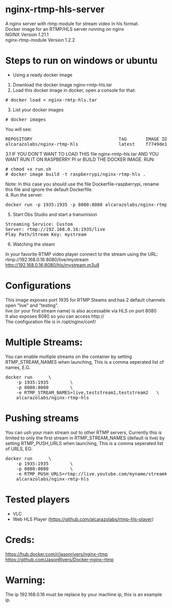 # nginx-rtmp-hls-server
A nginx server with rtmp module for stream video in hls format.<br>
Docker image for an RTMP/HLS server running on nginx<br>
NGINX Version 1.21.1<br>
nginx-rtmp-module Version 1.2.2
<br>
# Steps to run on windows or ubuntu
* Using a ready docker image
1. Download the docker image nginx-rmtp-hls.tar
2. Load this docker image in docker, open a console for that:
<pre>
# docker load < nginx-rmtp-hls.tar
</pre>
3. List your docker images
<pre>
# docker images
</pre>
You will see:
<pre>
REPOSITORY                                TAG       IMAGE ID       CREATED          SIZE
alcarazolabs/nginx-rtmp-hls               latest    f7749de13327   2 minutes ago   17.3MB
</pre>
3.1 IF YOU DON'T WANT TO LOAD THIS file nginx-rmtp-hls.tar AND YOU WANT RUN IT ON RASPBERRY PI or BUILD THE DOCKER IMAGE. RUN:
<pre>
# chmod +x run.sh
# docker image build -t raspberrypi/nginx-rtmp-hls .
</pre>
Note: In this case you should use the file Dockerfile-raspberrypi, rename this file and ignore the default Dockerfile.
<br>
4. Run the server:
<pre>
docker run -p 1935:1935 -p 8080:8080 alcarazolabs/nginx-rtmp-hls
</pre>
5. Start Obs Studio and start a transmision
<pre>
Streaming Service: Custom
Server: rtmp://192.168.0.16:1935/live
Play Path/Stream Key: mystream
</pre>

6. Watching the steam

In your favorite RTMP video player connect to the stream using the URL: <br>
rtmp://192.168.0.16:8080/live/mystream<br>
http://192.168.0.16:8080/hls/mystream.m3u8

# Configurations
This image exposes port 1935 for RTMP Steams and has 2 default channels open "live" and "testing".<br>
live (or your first stream name) is also accessable via HLS on port 8080<br>
It also exposes 8080 so you can access http://<br>
The configuration file is in /opt/nginx/conf/<br>

# Multiple Streams:
You can enable multiple streams on the container by setting RTMP_STREAM_NAMES when launching, This is a comma seperated list of names, E.G.
<pre>
docker run      \
    -p 1935:1935        \
    -p 8080:8080        \
    -e RTMP_STREAM_NAMES=live,teststream1,teststream2   \
    alcarazolabs/nginx-rtmp-hls
</pre>

# Pushing streams
You can ush your main stream out to other RTMP servers, Currently this is limited to only the first stream in RTMP_STREAM_NAMES (default is live) by setting RTMP_PUSH_URLS when launching, This is a comma seperated list of URLS, EG:
<pre>
docker run      \
    -p 1935:1935        \
    -p 8080:8080        \
    -e RTMP_PUSH_URLS=rtmp://live.youtube.com/myname/streamkey,rtmp://live.twitch.tv/app/streamkey
    alcarazolabs/nginx-rmtp-hls
</pre>

# Tested players
* VLC
* Web HLS Player (https://github.com/alcarazolabs/rtmp-hls-player)

# Creds:
https://hub.docker.com/r/jasonrivers/nginx-rtmp
https://github.com/JasonRivers/Docker-nginx-rtmp
# Warning:
The ip 192.168.0.16 must be replace by your machine ip, this is an example ip.
